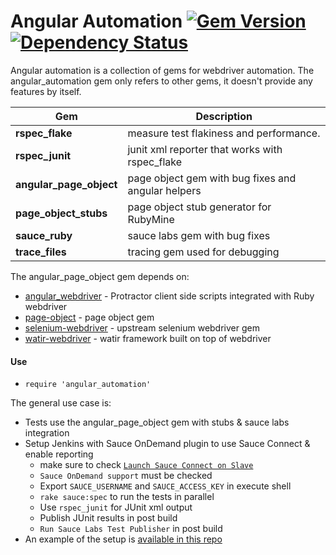 # Angular Automation [![Gem Version](https://badge.fury.io/rb/angular_automation.svg)](https://rubygems.org/gems/angular_automation) [![Dependency Status](https://gemnasium.com/bootstraponline/angular_automation.svg)](https://gemnasium.com/bootstraponline/angular_automation)

Angular automation is a collection of gems for webdriver automation.
The angular_automation gem only refers to other gems, it doesn't provide
any features by itself.


Gem | Description
 -- | --
**rspec_flake**         | measure test flakiness and performance.
**rspec_junit**         | junit xml reporter that works with rspec_flake
**angular_page_object** | page object gem with bug fixes and angular helpers
**page_object_stubs**   | page object stub generator for RubyMine
**sauce_ruby**          | sauce labs gem with bug fixes
**trace_files**         | tracing gem used for debugging


The angular_page_object gem depends on:

- [angular_webdriver](https://rubygems.org/gems/angular_webdriver) - Protractor client side scripts integrated with Ruby webdriver
- [page-object](https://rubygems.org/gems/page-object) - page object gem
- [selenium-webdriver](https://rubygems.org/gems/selenium-webdriver) - upstream selenium webdriver gem
- [watir-webdriver](https://rubygems.org/gems/watir-webdriver) - watir framework built on top of webdriver

#### Use

- `require 'angular_automation'`

The general use case is:

- Tests use the angular_page_object gem with stubs & sauce labs integration
- Setup Jenkins with Sauce OnDemand plugin to use Sauce Connect & enable reporting
  - make sure to check [`Launch Sauce Connect on Slave`](https://wiki.cloudbees.com/bin/view/DEV/Sauce%20OnDemand%20Service)
  - `Sauce OnDemand support` must be checked
  - Export `SAUCE_USERNAME` and `SAUCE_ACCESS_KEY` in execute shell
  - `rake sauce:spec` to run the tests in parallel
  - Use `rspec_junit` for JUnit xml output
  - Publish JUnit results in post build
  - `Run Sauce Labs Test Publisher` in post build 
- An example of the setup is [available in this repo](https://github.com/bootstraponline/sauce_connect_ruby)
